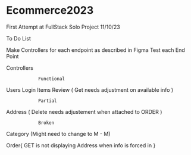 # Ecommerce2023
 First Attempt at FullStack Solo Project 11/10/23


To Do List

Make Controllers for each endpoint as described in Figma
Test each End Point




Controllers

                Functional

Users
Login
Items
Review (
    Get needs adjustment on available info
)


                Partial
Address (
    Delete needs adjustement when attached to ORDER
)




                Broken

Category (Might need to change to M - M)

Order{
    GET is not displaying Address when info is forced in
}



